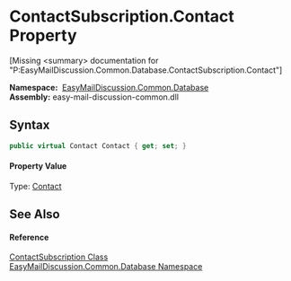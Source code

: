 ContactSubscription.Contact Property
====================================

[Missing &lt;summary> documentation for "P:EasyMailDiscussion.Common.Database.ContactSubscription.Contact"]


  **Namespace:**  [EasyMailDiscussion.Common.Database][1]  
  **Assembly:** easy-mail-discussion-common.dll

Syntax
------

```csharp
public virtual Contact Contact { get; set; }
```

#### Property Value
Type: [Contact][2]

See Also
--------

#### Reference
[ContactSubscription Class][3]  
[EasyMailDiscussion.Common.Database Namespace][1]  

[1]: ../README.md
[2]: ../Contact/README.md
[3]: README.md